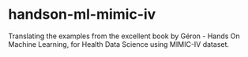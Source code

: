 # handson-ml-mimic-iv
Translating the examples from the excellent book by Géron - Hands On Machine Learning, for Health Data Science using MIMIC-IV dataset. 
